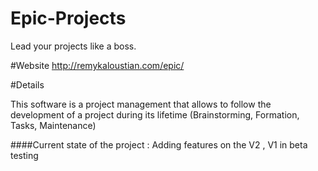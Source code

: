 # Epic-Projects
Lead your projects like a boss.

#Website
http://remykaloustian.com/epic/

#Details

This software is a project management that allows to follow the development of a project during its lifetime
(Brainstorming, Formation, Tasks, Maintenance)

####Current state of the project : Adding features on the V2 , V1 in beta testing


